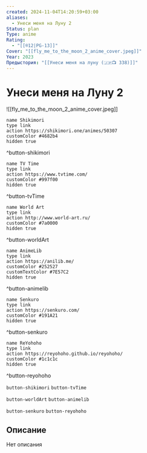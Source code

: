 ```yaml
---
created: 2024-11-04T14:20:59+03:00
aliases:
  - Унеси меня на Луну 2
Status: plan
Type: anime
Rating:
  - "[[®️12|PG-13]]"
Cover: "[[fly_me_to_the_moon_2_anime_cover.jpeg]]"
Year: 2023
Предыстория: "[[Унеси меня на луну (🇯🇵📺 338)]]"
---
```


# Унеси меня на Луну 2

![[fly_me_to_the_moon_2_anime_cover.jpeg]]

```button
name Shikimori
type link
action https://shikimori.one/animes/50307
customColor #4682b4
hidden true
```
^button-shikimori

```button
name TV Time
type link
action https://www.tvtime.com/
customColor #997f00
hidden true
```
^button-tvTime

```button
name World Art
type link
action http://www.world-art.ru/
customColor #7a0000
hidden true
```
^button-worldArt

```button
name AnimeLib
type link
action https://anilib.me/
customColor #252527
customTextColor #7E57C2
hidden true
```
^button-animelib

```button
name Senkuro
type link
action https://senkuro.com/
customColor #191A21
hidden true
```
^button-senkuro

```button
name ReYohoho
type link
action https://reyohoho.github.io/reyohoho/
customColor #1c1c1c
hidden true
```
^button-reyohoho

`button-shikimori` `button-tvTime`

`button-worldArt` `button-animelib`

`button-senkuro` `button-reyohoho`

## Описание

Нет описания
